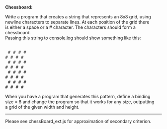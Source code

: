 **Chessboard:**  
  
Write a program that creates a string that represents an 8x8 grid, using  
newline characters to separate lines. At each position of the grid there  
is either a space or a # character. The characters should form a  
chessboard.  
  Passing this string to console.log should show something like this:  
<pre>  
 # # # #
# # # # 
 # # # #
# # # # 
 # # # #
# # # # 
 # # # #
# # # # 
</pre>  
  When you have a program that generates this pattern, define a binding  
size = 8 and change the program so that it works for any size, outputting  
a grid of the given width and height.
<hr>
Please see chessBoard_ext.js for approximation of secondary criterion.
